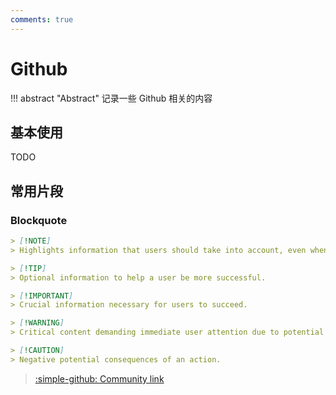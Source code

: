 ```yaml
---
comments: true
---
```


# Github

!!! abstract "Abstract"
    记录一些 Github 相关的内容

## 基本使用

TODO

## 常用片段

### Blockquote

```markdown
> [!NOTE]  
> Highlights information that users should take into account, even when skimming.

> [!TIP]
> Optional information to help a user be more successful.

> [!IMPORTANT]  
> Crucial information necessary for users to succeed.

> [!WARNING]  
> Critical content demanding immediate user attention due to potential risks.

> [!CAUTION]
> Negative potential consequences of an action.
```

> [:simple-github: Community link](https://github.com/orgs/community/discussions/16925)
